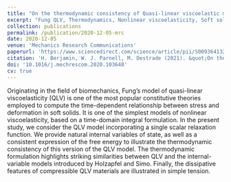 ```yaml
---
title: "On the thermodynamic consistency of Quasi-linear viscoelastic models for soft solids"
excerpt: "Fung QLV, Thermodynamics, Nonlinear viscoelasticity, Soft solids, Biomechanics"
collection: publications
permalink: /publication/2020-12-05-mrc
date: 2020-12-05
venue: 'Mechanics Research Communications'
paperurl: 'https://www.sciencedirect.com/science/article/pii/S0093641320301762'
citation: 'H. Berjamin, W. J. Parnell, M. Destrade (2021). &quot;On the thermodynamic consistency of Quasi-linear viscoelastic models for soft solids&quot;, <i>Mechanics Research Communications</i> 111, 103648.'
doi: '10.1016/j.mechrescom.2020.103648'
cv: true
---
```


Originating in the field of biomechanics, Fung’s model of quasi-linear viscoelasticity (QLV) is one of the most popular constitutive theories employed to compute the time-dependent relationship between stress and deformation in soft solids. It is one of the simplest models of nonlinear viscoelasticity, based on a time-domain integral formulation. In the present study, we consider the QLV model incorporating a single scalar relaxation function. We provide natural internal variables of state, as well as a consistent expression of the free energy to illustrate the thermodynamic consistency of this version of the QLV model. The thermodynamic formulation highlights striking similarities between QLV and the internal-variable models introduced by Holzapfel and Simo. Finally, the dissipative features of compressible QLV materials are illustrated in simple tension.